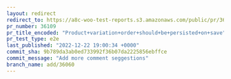 ```yaml
---
layout: redirect
redirect_to: https://a8c-woo-test-reports.s3.amazonaws.com/public/pr/36109/e2e/index.html
pr_number: 36109
pr_title_encoded: "Product+variation+order+should+be+persisted+on+save"
pr_test_type: e2e
last_published: "2022-12-22 19:00:34 +0000"
commit_sha: 9b789da3ab0ed733992f36b07da2225856ebffce
commit_message: "Add more comment seggestions"
branch_name: add/36060
---
```


